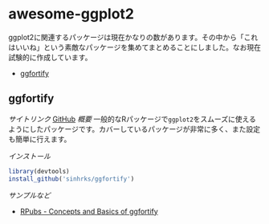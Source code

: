 # awesome-ggplot2
ggplot2に関連するパッケージは現在かなりの数があります。その中から「これはいいね」という素敵なパッケージを集めてまとめることにしました。なお現在試験的に作成しています。

- [ggfortify](#ggfortify)

## ggfortify
*サイトリンク*
[GitHub](https://github.com/sinhrks/ggfortify)
*概要*
一般的なRパッケージで`ggplot2`をスムーズに使えるようにしたパッケージです。カバーしているパッケージが非常に多く、また設定も簡単に行えます。

*インストール*
```R
library(devtools)
install_github('sinhrks/ggfortify')
```
*サンプルなど*
- [RPubs - Concepts and Basics of ggfortify](http://rpubs.com/sinhrks/basics)




